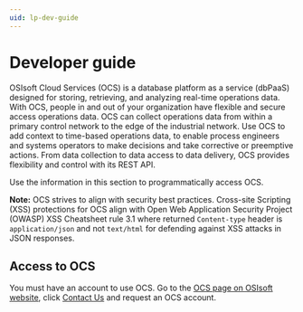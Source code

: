 ```yaml
---
uid: lp-dev-guide
--- 
```


# Developer guide

OSIsoft Cloud Services (OCS) is a database platform as a service (dbPaaS) designed for storing, retrieving, and analyzing real-time operations data. With OCS, people in and out of your organization have flexible and secure access operations data. OCS can collect operations data from within a primary control network to the edge of the industrial network. Use OCS to add context to time-based operations data, to enable process engineers and systems operators to make decisions and take corrective or preemptive actions. From data collection to data access to data delivery, OCS provides flexibility and control with its REST API. 

Use the information in this section to programmatically access OCS.

**Note:** OCS strives to align with security best practices. Cross-site Scripting (XSS) protections for OCS align with Open Web Application Security Project (OWASP) XSS Cheatsheet rule 3.1 where returned `Content-type` header is `application/json` and not `text/html` for defending against XSS attacks in JSON responses.

## Access to OCS

You must have an account to use OCS. Go to the [OCS page on OSIsoft website](https://www.osisoft.com/pi-system/pi-cloud/osisoft-cloud-services), click [Contact Us](https://www.osisoft.com/contact) and request an OCS account.
